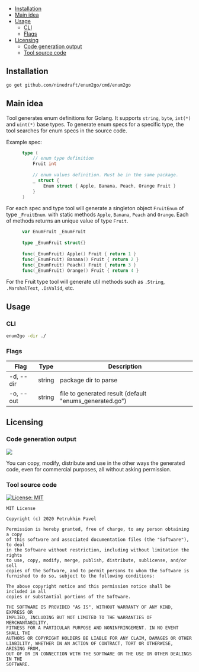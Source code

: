 - [Installation](#installation)
- [Main idea](#main-idea)
- [Usage](#usage)
  - [CLI](#cli)
  - [Flags](#flags)
- [Licensing](#licensing)
  - [Code generation output](#code-generation-output)
  - [Tool source code](#tool-source-code)

## Installation

```sh
go get github.com/ninedraft/enum2go/cmd/enum2go
```

## Main idea

Tool generates enum definitions for Golang. It supports `string`, `byte`, `int(*)` and `uint(*)` base types. To generate enum specs for a specific type, the tool searches for enum specs in the source code.
  
Example spec:

```go  
      type (
          // enum type definition
          Fruit int
  
          // enum values definition. Must be in the same package.
          _ struct {
              Enum struct { Apple, Banana, Peach, Orange Fruit }
          }
      )
```

For each spec and type tool will generate a singleton object `FruitEnum` of type `_FruitEnum`. with static methods `Apple`, `Banana`, `Peach` and `Orange`. Each of methods returns an unique value of type `Fruit`.

```go  
      var EnumFruit _EnumFruit
  
      type _EnumFruit struct{}
  
      func(_EnumFruit) Apple() Fruit { return 1 }
      func(_EnumFruit) Banana() Fruit { return 2 }
      func(_EnumFruit) Peach() Fruit { return 3 }
      func(_EnumFruit) Orange() Fruit { return 4 }
```

For the Fruit type tool will generate util methods such as `.String`, `.MarshalText`, `.IsValid`, etc.

## Usage

### CLI

```sh
enum2go -dir ./
```

### Flags

| Flag      | Type   | Description                                             |
|-----------|--------|---------------------------------------------------------|
| -d, --dir | string | package dir to parse                                    |
| -o, --out | string | file to generated result (default "enums_generated.go") |

## Licensing

### Code generation output

[![](https://upload.wikimedia.org/wikipedia/commons/6/69/CC0_button.svg)](https://creativecommons.org/publicdomain/zero/1.0/deed.en)

You can copy, modify, distribute and use in the other ways the generated code, even for commercial purposes, all without asking permission.

### Tool source code

[![License: MIT](https://img.shields.io/badge/License-MIT-yellow.svg)](https://opensource.org/licenses/MIT)

```
MIT License

Copyright (c) 2020 Petrukhin Pavel

Permission is hereby granted, free of charge, to any person obtaining a copy
of this software and associated documentation files (the "Software"), to deal
in the Software without restriction, including without limitation the rights
to use, copy, modify, merge, publish, distribute, sublicense, and/or sell
copies of the Software, and to permit persons to whom the Software is
furnished to do so, subject to the following conditions:

The above copyright notice and this permission notice shall be included in all
copies or substantial portions of the Software.

THE SOFTWARE IS PROVIDED "AS IS", WITHOUT WARRANTY OF ANY KIND, EXPRESS OR
IMPLIED, INCLUDING BUT NOT LIMITED TO THE WARRANTIES OF MERCHANTABILITY,
FITNESS FOR A PARTICULAR PURPOSE AND NONINFRINGEMENT. IN NO EVENT SHALL THE
AUTHORS OR COPYRIGHT HOLDERS BE LIABLE FOR ANY CLAIM, DAMAGES OR OTHER
LIABILITY, WHETHER IN AN ACTION OF CONTRACT, TORT OR OTHERWISE, ARISING FROM,
OUT OF OR IN CONNECTION WITH THE SOFTWARE OR THE USE OR OTHER DEALINGS IN THE
SOFTWARE.
```
